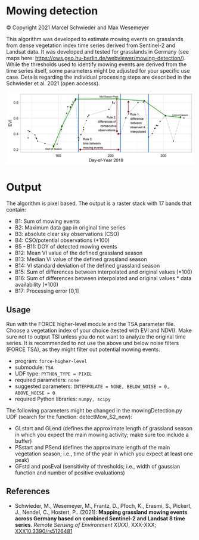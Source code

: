 # Mowing detection

&copy;
Copyright 2021 Marcel Schwieder and Max Wesemeyer

This algorithm was developed to estimate mowing events on grasslands from dense vegetation index time series derived from Sentinel-2 and Landsat data.
It was developed and tested for grasslands in Germany (see maps here: https://ows.geo.hu-berlin.de/webviewer/mowing-detection/).
While the thresholds used to identify mowing events are derived from the time series itself, some parameters might be adjusted for your specific 
use case. Details regarding the indivídual processing steps are described in the Schwieder et al. 2021 (open accesss).

![mowing detection scheme](scheme.jpg)

# Output
The algorithm is pixel based. The output is a raster stack with 17 bands that contain:

- B1: Sum of mowing events
- B2: Maximum data gap in original time series
- B3: absolute clear sky observations (CSO)
- B4: CSO/potential observations (*100)
- B5 - B11: DOY of detected mowing events
- B12: Mean VI value of the defined grassland season
- B13: Median VI value of the defined grassland season
- B14: VI standard deviation of the defined grassland season
- B15: Sum of differences between interpolated and original values (*100)
- B16: Sum of differences between interpolated and original values * data availability (*100)
- B17: Processing error [0,1]

## Usage 

Run with the FORCE higher-level module and the TSA parameter file. Choose a vegetation index of your choice (tested with EVI and NDVI).
Make sure not to output TSI unless you do not want to analyze the original time series.
It is recommended to not use the above und below noise filters (FORCE TSA), as they might filter out potential mowing events.

- program: ``force-higher-level``
- submodule: ``TSA``
- UDF type: ``PYTHON_TYPE = PIXEL``
- required parameters: ``none``
- suggested parameters: ``INTERPOLATE = NONE, BELOW_NOISE = 0, ABOVE_NOISE = 0``
- required Python libraries: ``numpy, scipy``

The following parameters might be changed in the mowingDetection.py UDF (search for the function: detectMow_S2_new):
- GLstart and GLend (defines the approximate length of grassland season in which you expect the main mowing activity; make sure too include a buffer)
- PSstart and PSend (defines the approximate length of the main vegetation season; i.e., time of the year in which you expect at least one peak)
- GFstd and posEval (sensitivity of thresholds; i.e., width of gaussian function and number of positive evaluations)

## References

- Schwieder, M., Wesemeyer, M., Frantz, D., Pfoch, K., Erasmi, S., Pickert, J., Nendel, C., Hostert, P.. (2021): **Mapping grassland mowing events across Germany based on combined Sentinel-2 and Landsat 8 time series**. *Remote Sensing of Environment X(XX)*, XXX-XXX; [XXX10.3390/rs5126481](https://doi.org/10.3390/XX)
